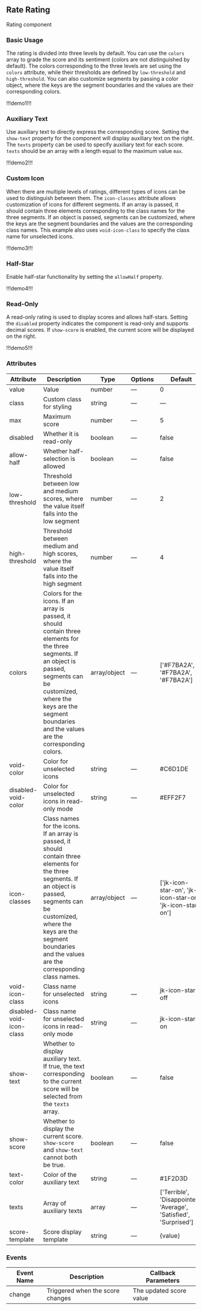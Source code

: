 ## Rate Rating  

Rating component  

### Basic Usage  

The rating is divided into three levels by default. You can use the `colors` array to grade the score and its sentiment (colors are not distinguished by default). The colors corresponding to the three levels are set using the `colors` attribute, while their thresholds are defined by `low-threshold` and `high-threshold`. You can also customize segments by passing a color object, where the keys are the segment boundaries and the values are their corresponding colors.  

!!!demo1!!!  

### Auxiliary Text  

Use auxiliary text to directly express the corresponding score. Setting the `show-text` property for the component will display auxiliary text on the right. The `texts` property can be used to specify auxiliary text for each score. `texts` should be an array with a length equal to the maximum value `max`.  

!!!demo2!!!  

### Custom Icon  

When there are multiple levels of ratings, different types of icons can be used to distinguish between them. The `icon-classes` attribute allows customization of icons for different segments. If an array is passed, it should contain three elements corresponding to the class names for the three segments. If an object is passed, segments can be customized, where the keys are the segment boundaries and the values are the corresponding class names. This example also uses `void-icon-class` to specify the class name for unselected icons.  

!!!demo3!!!  

### Half-Star  

Enable half-star functionality by setting the `allowHalf` property.  

!!!demo4!!!  

### Read-Only  

A read-only rating is used to display scores and allows half-stars. Setting the `disabled` property indicates the component is read-only and supports decimal scores. If `show-score` is enabled, the current score will be displayed on the right.  

!!!demo5!!!  

### Attributes  

| Attribute                 | Description                                                                                                                                                                                                                                                                                                 | Type          | Options | Default                                                 |  
| ------------------------- | ----------------------------------------------------------------------------------------------------------------------------------------------------------------------------------------------------------------------------------------------------------------------------------------------------------- | ------------- | ------- | ------------------------------------------------------- |  
| value                     | Value                                                                                                                                                                                                                                                                                                      | number        | —       | 0                                                       |  
| class                     | Custom class for styling                                                                                                                                                                                                                                                                                   | string        | —       | —                                                       |  
| max                       | Maximum score                                                                                                                                                                                                                                                                                              | number        | —       | 5                                                       |  
| disabled                  | Whether it is read-only                                                                                                                                                                                                                                                                                    | boolean       | —       | false                                                   |  
| allow-half                | Whether half-selection is allowed                                                                                                                                                                                                                                                                          | boolean       | —       | false                                                   |  
| low-threshold             | Threshold between low and medium scores, where the value itself falls into the low segment                                                                                                                                                                                                                 | number        | —       | 2                                                       |  
| high-threshold            | Threshold between medium and high scores, where the value itself falls into the high segment                                                                                                                                                                                                               | number        | —       | 4                                                       |  
| colors                    | Colors for the icons. If an array is passed, it should contain three elements for the three segments. If an object is passed, segments can be customized, where the keys are the segment boundaries and the values are the corresponding colors.                                                              | array/object  | —       | ['#F7BA2A', '#F7BA2A', '#F7BA2A']                      |  
| void-color                | Color for unselected icons                                                                                                                                                                                                                                                                                 | string        | —       | #C6D1DE                                                 |  
| disabled-void-color       | Color for unselected icons in read-only mode                                                                                                                                                                                                                                                               | string        | —       | #EFF2F7                                                 |  
| icon-classes              | Class names for the icons. If an array is passed, it should contain three elements for the three segments. If an object is passed, segments can be customized, where the keys are the segment boundaries and the values are the corresponding class names.                                                   | array/object  | —       | ['jk-icon-star-on', 'jk-icon-star-on', 'jk-icon-star-on'] |  
| void-icon-class           | Class name for unselected icons                                                                                                                                                                                                                                                                            | string        | —       | jk-icon-star-off                                        |  
| disabled-void-icon-class  | Class name for unselected icons in read-only mode                                                                                                                                                                                                                                                         | string        | —       | jk-icon-star-on                                         |  
| show-text                 | Whether to display auxiliary text. If true, the text corresponding to the current score will be selected from the `texts` array.                                                                                                                                                                            | boolean       | —       | false                                                   |  
| show-score                | Whether to display the current score. `show-score` and `show-text` cannot both be true.                                                                                                                                                                                                                     | boolean       | —       | false                                                   |  
| text-color                | Color of the auxiliary text                                                                                                                                                                                                                                                                                | string        | —       | #1F2D3D                                                 |  
| texts                     | Array of auxiliary texts                                                                                                                                                                                                                                                                                   | array         | —       | ['Terrible', 'Disappointed', 'Average', 'Satisfied', 'Surprised'] |  
| score-template            | Score display template                                                                                                                                                                                                                                                                                     | string        | —       | {value}                                                 |  

### Events  

| Event Name | Description                    | Callback Parameters       |  
| ---------- | ------------------------------ | -------------------------- |  
| change     | Triggered when the score changes | The updated score value    |